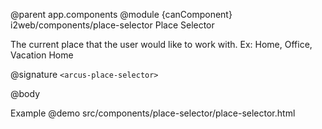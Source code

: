 @parent app.components
@module {canComponent} i2web/components/place-selector Place Selector

The current place that the user would like to work with. Ex: Home, Office, Vacation Home

@signature `<arcus-place-selector>`

@body

Example
@demo src/components/place-selector/place-selector.html
